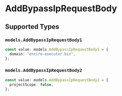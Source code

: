 # AddBypassIpRequestBody


## Supported Types

### `models.AddBypassIpRequestBody1`

```typescript
const value: models.AddBypassIpRequestBody1 = {
  domain: "entire-executor.biz",
};
```

### `models.AddBypassIpRequestBody2`

```typescript
const value: models.AddBypassIpRequestBody2 = {
  projectScope: false,
};
```


